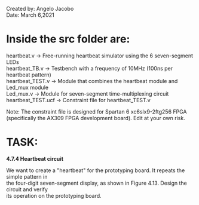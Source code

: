 Created by: Angelo Jacobo   
Date: March 6,2021  

# Inside the src folder are:  
heartbeat.v -> Free-running heartbeat simulator using the 6 seven-segment LEDs  
heartbeat_TB.v -> Testbench with a frequency of 10MHz (100ns per heartbeat pattern)    
heartbeat_TEST.v -> Module that combines the heartbeat module and Led_mux module   
Led_mux.v -> Module for seven-segment time-multiplexing circuit   
heartbeat_TEST.ucf -> Constraint file for heartbeat_TEST.v   

Note: The constraint file is designed for Spartan 6 xc6slx9-2ftg256 FPGA (specifically the AX309 FPGA development board). Edit at your own risk.  

# TASK:  
**4.7.4 Heartbeat circuit**  

We want to create a "heartbeat" for the prototyping board. It repeats the simple pattern in  
the four-digit seven-segment display, as shown in Figure 4.13. Design the circuit and verify  
its operation on the prototyping board.   
